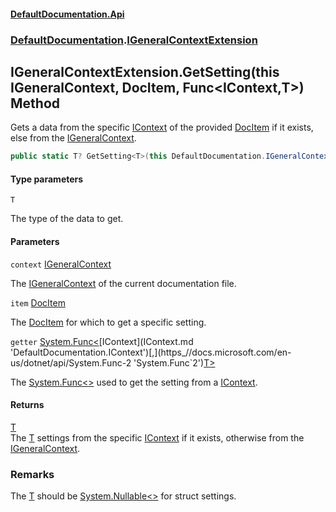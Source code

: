 #### [DefaultDocumentation.Api](index.md 'index')
### [DefaultDocumentation](index.md#DefaultDocumentation 'DefaultDocumentation').[IGeneralContextExtension](IGeneralContextExtension.md 'DefaultDocumentation.IGeneralContextExtension')

## IGeneralContextExtension.GetSetting<T>(this IGeneralContext, DocItem, Func<IContext,T>) Method

Gets a data from the specific [IContext](IContext.md 'DefaultDocumentation.IContext') of the provided [DocItem](DocItem.md 'DefaultDocumentation.Models.DocItem') if it exists, else from the [IGeneralContext](IGeneralContext.md 'DefaultDocumentation.IGeneralContext').

```csharp
public static T? GetSetting<T>(this DefaultDocumentation.IGeneralContext context, DefaultDocumentation.Models.DocItem item, System.Func<DefaultDocumentation.IContext,T?> getter);
```
#### Type parameters

<a name='DefaultDocumentation.IGeneralContextExtension.GetSetting_T_(thisDefaultDocumentation.IGeneralContext,DefaultDocumentation.Models.DocItem,System.Func_DefaultDocumentation.IContext,T_).T'></a>

`T`

The type of the data to get.
#### Parameters

<a name='DefaultDocumentation.IGeneralContextExtension.GetSetting_T_(thisDefaultDocumentation.IGeneralContext,DefaultDocumentation.Models.DocItem,System.Func_DefaultDocumentation.IContext,T_).context'></a>

`context` [IGeneralContext](IGeneralContext.md 'DefaultDocumentation.IGeneralContext')

The [IGeneralContext](IGeneralContext.md 'DefaultDocumentation.IGeneralContext') of the current documentation file.

<a name='DefaultDocumentation.IGeneralContextExtension.GetSetting_T_(thisDefaultDocumentation.IGeneralContext,DefaultDocumentation.Models.DocItem,System.Func_DefaultDocumentation.IContext,T_).item'></a>

`item` [DocItem](DocItem.md 'DefaultDocumentation.Models.DocItem')

The [DocItem](DocItem.md 'DefaultDocumentation.Models.DocItem') for which to get a specific setting.

<a name='DefaultDocumentation.IGeneralContextExtension.GetSetting_T_(thisDefaultDocumentation.IGeneralContext,DefaultDocumentation.Models.DocItem,System.Func_DefaultDocumentation.IContext,T_).getter'></a>

`getter` [System.Func&lt;](https_//docs.microsoft.com/en-us/dotnet/api/System.Func-2 'System.Func`2')[IContext](IContext.md 'DefaultDocumentation.IContext')[,](https_//docs.microsoft.com/en-us/dotnet/api/System.Func-2 'System.Func`2')[T](IGeneralContextExtension.GetSetting_T_(thisIGeneralContext,DocItem,Func_IContext,T_).md#DefaultDocumentation.IGeneralContextExtension.GetSetting_T_(thisDefaultDocumentation.IGeneralContext,DefaultDocumentation.Models.DocItem,System.Func_DefaultDocumentation.IContext,T_).T 'DefaultDocumentation.IGeneralContextExtension.GetSetting<T>(this DefaultDocumentation.IGeneralContext, DefaultDocumentation.Models.DocItem, System.Func<DefaultDocumentation.IContext,T>).T')[&gt;](https_//docs.microsoft.com/en-us/dotnet/api/System.Func-2 'System.Func`2')

The [System.Func&lt;&gt;](https_//docs.microsoft.com/en-us/dotnet/api/System.Func-2 'System.Func`2') used to get the setting from a [IContext](IContext.md 'DefaultDocumentation.IContext').

#### Returns
[T](IGeneralContextExtension.GetSetting_T_(thisIGeneralContext,DocItem,Func_IContext,T_).md#DefaultDocumentation.IGeneralContextExtension.GetSetting_T_(thisDefaultDocumentation.IGeneralContext,DefaultDocumentation.Models.DocItem,System.Func_DefaultDocumentation.IContext,T_).T 'DefaultDocumentation.IGeneralContextExtension.GetSetting<T>(this DefaultDocumentation.IGeneralContext, DefaultDocumentation.Models.DocItem, System.Func<DefaultDocumentation.IContext,T>).T')  
The [T](IGeneralContextExtension.GetSetting_T_(thisIGeneralContext,DocItem,Func_IContext,T_).md#DefaultDocumentation.IGeneralContextExtension.GetSetting_T_(thisDefaultDocumentation.IGeneralContext,DefaultDocumentation.Models.DocItem,System.Func_DefaultDocumentation.IContext,T_).T 'DefaultDocumentation.IGeneralContextExtension.GetSetting<T>(this DefaultDocumentation.IGeneralContext, DefaultDocumentation.Models.DocItem, System.Func<DefaultDocumentation.IContext,T>).T') settings from the specific [IContext](IContext.md 'DefaultDocumentation.IContext') if it exists, otherwise from the [IGeneralContext](IGeneralContext.md 'DefaultDocumentation.IGeneralContext').

### Remarks
The [T](IGeneralContextExtension.GetSetting_T_(thisIGeneralContext,DocItem,Func_IContext,T_).md#DefaultDocumentation.IGeneralContextExtension.GetSetting_T_(thisDefaultDocumentation.IGeneralContext,DefaultDocumentation.Models.DocItem,System.Func_DefaultDocumentation.IContext,T_).T 'DefaultDocumentation.IGeneralContextExtension.GetSetting<T>(this DefaultDocumentation.IGeneralContext, DefaultDocumentation.Models.DocItem, System.Func<DefaultDocumentation.IContext,T>).T') should be [System.Nullable&lt;&gt;](https_//docs.microsoft.com/en-us/dotnet/api/System.Nullable-1 'System.Nullable`1') for struct settings.